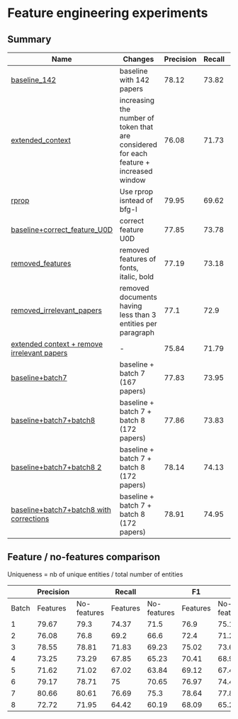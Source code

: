 # Feature engineering experiments

## Summary 

| Name | Changes | Precision | Recall  | F1 |  
|------|---------|-----------|---------|----|
| [baseline_142](210114-baseline) | baseline with 142 papers | 78.12   |     73.82   |     75.91|
| [extended_context](210121-extended_context) |increasing the number of token that are considered for each feature + increased window | 76.08   |     71.73   |     73.84|
| [rprop](21023-rprop_instead_of_bfg-l+extend_context) | Use rprop isntead of bfg-l| 79.95    |    69.62   |     74.43|
| [baseline+correct_feature_U0D](21023-baseline+correct_feature) | correct feature U0D |  77.85   |     73.78    |    75.75|
| [removed_features](210215-revert_context_extension+remove_features) |  removed features of fonts, italic, bold | 77.19     |   73.18   |     75.12 |
| [removed_irrelevant_papers](210219-baseline+removed_irrelevant_documents) | removed documents having less than 3 entities per paragraph | 77.1   |     72.9 |        74.93| 
| [extended context + remove irrelevant papers](210216-removed_irrelevant_papers+extended_context) | - | 75.84   |     71.79 |       73.75| 
| [baseline+batch7](210323-baseline+batch7) | baseline + batch 7 (167 papers) | 77.83   |     73.95 |       75.83 |
| [baseline+batch7+batch8](210323-baseline+batch7+batch8) | baseline + batch 7 + batch 8 (172 papers) | 77.86   |    73.83   |     75.78 |
| [baseline+batch7+batch8 2](210409-baseline+batch7+batch8) | baseline + batch 7 + batch 8 (172 papers) | 78.14   |    74.13   |     76.07 |
| [baseline+batch7+batch8 with corrections](210409-baseline+correction+batch7+batch8) | baseline + batch 7 + batch 8 (172 papers) | 78.91    |    74.95    |    76.87 |


## Feature / no-features comparison

Uniqueness = nb of unique entities / total number of entities 

|       | Precision |             | Recall   |              | F1       |              |          |
|-------|-----------|-------------|----------|--------------|----------|--------------|----------|
| Batch | Features  | No-features | Features | No-features  | Features | No-features  | Corpus uniqueness|
| 1     | 79.67 | 79.3  | 74.37 | 71.5  | 76.9  | 75.16 | 40.55 |
| 2     | 76.08 | 76.8  | 69.2  | 66.6  | 72.4  | 71.24 | 47.28 |
| 3     | 78.55 | 78.81 | 71.83 | 69.23 | 75.02 | 73.67 | 48.93 |
| 4     | 73.25 | 73.29 | 67.85 | 65.23 | 70.41 | 68.99 | 45.21 |
| 5     | 71.62 | 71.02 | 67.02 | 63.84 | 69.12 | 67.43 | 49.12 |
| 6     | 79.17 | 78.71 | 75    | 70.65 | 76.97 | 74.41 | 43.98 |
| 7     | 80.66 | 80.61 | 76.69 | 75.3  | 78.64 | 77.81 | 42.85 |
| 8     | 72.72 | 71.95 | 64.42 | 60.19 | 68.09 | 65.26 | 44.77 | 

